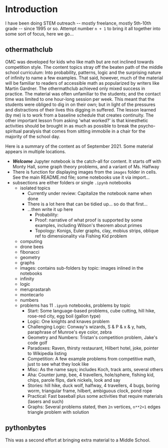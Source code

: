 # Introduction

I have been doing STEM outreach -- mostly freelance, mostly 5th-10th grade -- since 1995 or so. Attempt number `n + 1` to bring it all 
together into some sort of focus, here we go...

## othermathclub

OMC was developed for kids who like math but are not inclined towards competition style.
The content topics stray off the beaten path of the middle school curriculum: Into probability, patterns, logic and the surprising nature of infinity 
to name a few examples.
That said, however, much of the material will be familiar to readers of accessible math as popularized by writers like Martin Gardner. 
The othermathclub achieved only mixed success in practice. 
The material was often unfamiliar to the students; and the contact time was limited to one hour-long session per week.
This meant that the students were obliged to dig in on their own; but in light of the pressures and distractions
of their lives this digging in suffered. The lesson learned (by me) is to work from a baseline schedule 
that creates continuity. The other important lesson from asking 'what worked?' is that kinesthetic activities 
should be brought in as much as possible to break the psycho-spiritual paralysis that comes from sitting immobile 
in a chair for the majority of the school day. 

Here is a summary of the content as of September 2021. Some material appears in multiple locations. 


* ***Welcome*** Jupyter notebook is the catch-all for content. It starts off with Monty Hall, some graph theory problems, and a variant of Ms. Halfway
* There is function for displaying images from the `images` folder in cells. See the main README.md file; some notebooks use it via import...
* subsections are either folders or single `.ipynb` notebooks
    * isolated topics
        * Currently under review: Capitalize the notebook name when done
        * There is a lot here that can be tidied up... so do that first...
        * ...then write it up here
            * Probability: 
            * Proof: narrative of what proof is supported by some examples, including Wilson's theorem about primes
            * Topology: Konigs, Euler graphs, clay, mobius strips, oblique ref to dimensionality via Fishing Kid problem
    * computing
    * drone bees
    * fibonacci
    * geometry
    * graphs
    * images: contains sub-folders by topic: images inlined in the notebooks
    * infinity
    * logic
    * meruprastarah
    * montecarlo
    * numbers 
    * problems has 11 `.ipynb` notebooks, problems by topic
        * Start: Some language-based problems, cube cutting, hill hike, rose-red city, egg boil (gallon type)
        * Logic: One knights and knaves problem
        * Challenging Logic: Conway's wizards, S & P & x & y, hats, paraphrase of Munroe's eye color, zebra
        * Geometry and Numbers: Tristan's competition problem, Jake's code golf
        * Paradoxes: Raven, thirsty restaurant, Hilbert hotel, joke, pointer to Wikipedia listing
        * Competition: A few example problems from competitive math, just to see what they look like
        * Misc: As the name says; includes Koch, track ants, several others
        * Aha: Counter jump, bee, 4 travellers, hole/sphere, fishing kid, chips, parole flips, dark nickels, look and say 
        * Stories: hill hike, duck wolf, halfway, 4 travellers, 4 bugs, boring worm, triangular frame, hilbert, ambiguous clock, pond rope 
        * Practical: Fast baseball plus some activities that require materials (lasers and such)
        * Graphs: Several problems stated, then `2n` vertices, `n**2+1` edges triangle problem with solution

## pythonbytes

This was a second effort at bringing extra material to a Middle School. 





